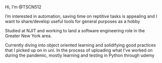 Hi, I’m @TSCN512

I’m interested in automation, saving time on reptitive tasks is appealing and I want to share/develop useful tools for general purposes as a hobby

Studied at NJIT and working to land a software engineering role in the Greater New York area.

Currently diving into object oriented learning and solidifying good practices that I picked up on in uni. In the process of uploading what 
I've worked on during the pandemic, mostly learning and testing in Python through udemy
